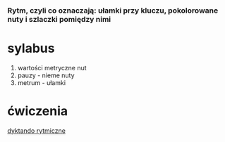 ### Rytm, czyli co oznaczają: ułamki przy kluczu, pokolorowane nuty i szlaczki pomiędzy nimi

# sylabus
1. wartości metryczne nut
2. pauzy - nieme nuty
3. metrum - ułamki

# ćwiczenia
[dyktando rytmiczne](http://www.teoria.com/en/exercises/rd4.php)
